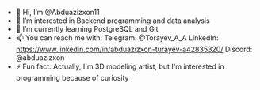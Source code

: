 - 👋 Hi, I’m @Abduazizxon11
- 👀 I’m interested in Backend programming and data analysis
- 🌱 I’m currently learning PostgreSQL and Git
- 📫 You can reach me with:
Telegram: @Torayev_A_A
LinkedIn: https://www.linkedin.com/in/abduazizxon-turayev-a42835320/
Discord: @abduazizxon
- ⚡ Fun fact: Actually, I'm 3D modeling artist, but I'm interested in programming because of curiosity

<!---
Abduazizxon11/Abduazizxon11 is a ✨ special ✨ repository because its `README.md` (this file) appears on your GitHub profile.
You can click the Preview link to take a look at your changes.
--->
